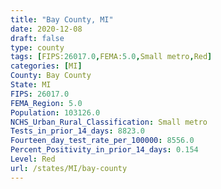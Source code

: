 ```yaml
---
title: "Bay County, MI"
date: 2020-12-08
draft: false
type: county
tags: [FIPS:26017.0,FEMA:5.0,Small metro,Red]
categories: [MI]
County: Bay County
State: MI
FIPS: 26017.0
FEMA_Region: 5.0
Population: 103126.0
NCHS_Urban_Rural_Classification: Small metro
Tests_in_prior_14_days: 8823.0
Fourteen_day_test_rate_per_100000: 8556.0
Percent_Positivity_in_prior_14_days: 0.154
Level: Red
url: /states/MI/bay-county
---
```



